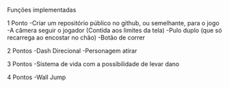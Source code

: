 Funções implementadas

1 Ponto
-Criar um repositório público no github, ou semelhante, para o jogo
-A câmera seguir o jogador (Contida aos limites da tela)
-Pulo duplo (que só recarrega ao encostar no chão)
-Botão de correr



2 Pontos
-Dash Direcional
-Personagem atirar

3 Pontos
-Sistema de vida com a possibilidade de levar dano

4 Pontos
-Wall Jump
